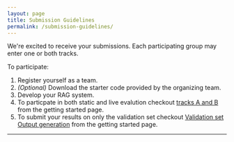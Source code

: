 ```yaml
---
layout: page
title: Submission Guidelines
permalink: /submission-guidelines/
---
```



We're excited to receive your submissions. Each participating group may enter one or both tracks.

To participate:

1. Register yourself as a team.
2. *(Optional)* Download the starter code provided by the organizing team.
3. Develop your RAG system.
4. To particpate in both static and live evalution checkout [tracks A and B](/getting-started/) from the getting started page.
5. To submit your results on only the validation set checkout [Validation set Output generation](/getting-started/) from the getting started page.

---